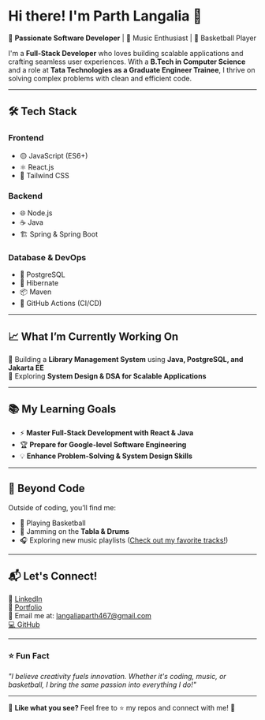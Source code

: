 # Hi there! I'm Parth Langalia 👋

🚀 **Passionate Software Developer** | 🎵 Music Enthusiast | 🏀 Basketball Player  

I'm a **Full-Stack Developer** who loves building scalable applications and crafting seamless user experiences. With a **B.Tech in Computer Science** and a role at **Tata Technologies as a Graduate Engineer Trainee**, I thrive on solving complex problems with clean and efficient code.  

---

## 🛠️ **Tech Stack**
### **Frontend**
- 🟡 JavaScript (ES6+)
- ⚛️ React.js
- 🎨 Tailwind CSS

### **Backend**
- 🌐 Node.js
- ☕ Java
- 🏗️ Spring & Spring Boot

### **Database & DevOps**
- 🐘 PostgreSQL
- 🐍 Hibernate
- 📦 Maven
- 🚀 GitHub Actions (CI/CD)

---

## 📈 **What I’m Currently Working On**
🔹 Building a **Library Management System** using **Java, PostgreSQL, and Jakarta EE**  
🔹 Exploring **System Design & DSA for Scalable Applications**  

---

## 📚 **My Learning Goals**
- ⚡ **Master Full-Stack Development with React & Java**
- 🏆 **Prepare for Google-level Software Engineering**
- 💡 **Enhance Problem-Solving & System Design Skills**

---

## 🎵 **Beyond Code**
Outside of coding, you’ll find me:
- 🏀 Playing Basketball  
- 🥁 Jamming on the **Tabla & Drums**  
- 🎧 Exploring new music playlists ([Check out my favorite tracks!](https://music.apple.com/library/playlist/p.6xZa3eVuYmWDNWv))  

---

## 📬 **Let's Connect!**
💼 [LinkedIn](https://www.linkedin.com/in/parth-langalia-251277256/)  
📂 [Portfolio](https://yourwebsite.com)  
📧 Email me at: [langaliaparth467@gmail.com](mailto:langaliaparth467@gmail.com)  
[💻 GitHub](https://github.com/ParthLangalia)  

---

### ⭐ **Fun Fact**
_"I believe creativity fuels innovation. Whether it's coding, music, or basketball, I bring the same passion into everything I do!"_

---

🔔 **Like what you see?** Feel free to ⭐ my repos and connect with me! 🚀  
